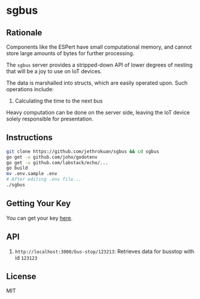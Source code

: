 # sgbus
## Rationale
Components like the ESPert have small computational memory, and cannot store large amounts of bytes for further processing.

The `sgbus` server provides a stripped-down API of lower degrees of nesting that will be a joy to use on IoT devices.

The data is marshalled into structs, which are easily operated upon. Such operations include:

1. Calculating the time to the next bus

Heavy computation can be done on the server side, leaving the IoT device solely responsible for presentation.

## Instructions
``` bash
git clone https://github.com/jethrokuan/sgbus && cd sgbus
go get -u github.com/joho/godotenv
go get -u github.com/labstack/echo/...
go build
mv .env.sample .env
# After editing .env file...
./sgbus
```
## Getting Your Key
You can get your key [here](http://www.mytransport.sg/content/mytransport/home/dataMall.html).

## API
1. `http://localhost:3000/bus-stop/123213`: Retrieves data for busstop with id `123123`

## License
MIT
